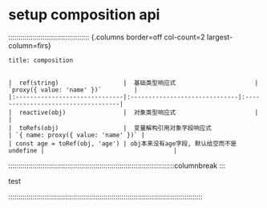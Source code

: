 # setup composition api

:::::::::::::::::::::::::::::::::::::::: {.columns border=off col-count=2 largest-column=firs}

~~~ad-primary
title: composition


|  ref(string)                  |  基础类型响应式                      | `proxy({ value: 'name' })`         |
|:------------------------------|:------------------------------|:-----------------------------------|
|  reactive(obj)                |  对象类型响应式                      |                                    |
|  toRefs(obj)                  |  变量解构引用对象字段响应式                | `{ name: proxy({ value: 'name' })` |
| const age = toRef(obj, 'age') | obj本来没有age字段, 默认给空而不是undefine |                                    |     
~~~

::::::::::::::::::::::::::::::::::::::::::::::::::::::::::::::::::::::::::::::::::columnbreak
:::

test

::::::::::::::::::::::::::::::::::::::::::::::::::::::::::::::::::::::::::::::::::::::::::::::::








